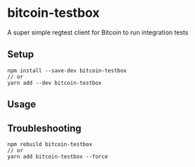 # bitcoin-testbox

A super simple regtest client for Bitcoin to run integration tests

## Setup

```
npm install --save-dev bitcoin-testbox
// or
yarn add --dev bitcoin-testbox
```

## Usage

## Troubleshooting

```
npm rebuild bitcoin-testbox
// or
yarn add bitcoin-testbox --force
```



